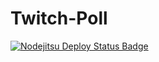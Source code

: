 Twitch-Poll
===========
[![Nodejitsu Deploy Status Badge](https://webhooks.nodejitsu.com/cletusc/twitchpoll.png)](https://webops.nodejitsu.com#nodejitsu/webhooks)
